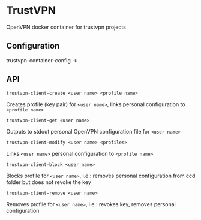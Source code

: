 # TrustVPN

OpenVPN docker container for trustvpn projects

## Configuration

trustvpn-container-config -u <host name>

## API

```
trustvpn-client-create <user name> <profile name>
```
Creates profile (key pair) for ```<user name>```,  links personal configuration to ```<profile name>```

```
trustvpn-client-get <user name>
```
Outputs to stdout personal OpenVPN configuration file for ```<user name>```

```
trustvpn-client-modify <user name> <profiles>
```
Links ```<user name>``` personal configuration to ```<profile name>```

```
trustvpn-client-block <user name>
```
Blocks profile for ```<user name>```, i.e.:  removes personal configuration from ccd folder but does not revoke the key

```
trustvpn-client-remove <user name>
```
Removes profile for ```<user name>```, i.e.: revokes key, removes personal configuration


